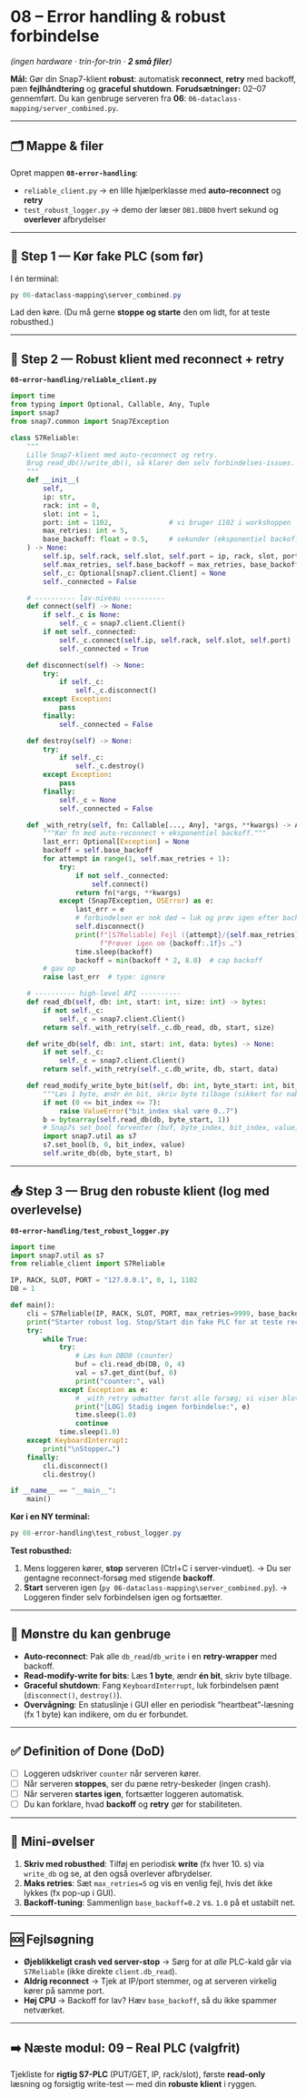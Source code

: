 # **08 – Error handling & robust forbindelse**

*(ingen hardware · trin-for-trin · **2 små filer**)*

**Mål:** Gør din Snap7-klient **robust**: automatisk **reconnect**, **retry** med backoff, pæn **fejlhåndtering** og **graceful shutdown**.
**Forudsætninger:** 02–07 gennemført. Du kan genbruge serveren fra **06**: `06-dataclass-mapping/server_combined.py`.

---

## 🗂️ Mappe & filer

Opret mappen **`08-error-handling`**:

* `reliable_client.py` → en lille hjælperklasse med **auto-reconnect** og **retry**
* `test_robust_logger.py` → demo der læser `DB1.DBD0` hvert sekund og **overlever** afbrydelser

---

## 🧪 Step 1 — Kør fake PLC (som før)

I én terminal:

```powershell
py 06-dataclass-mapping\server_combined.py
```

Lad den køre. (Du må gerne **stoppe og starte** den om lidt, for at teste robusthed.)

---

## 🧱 Step 2 — Robust klient med reconnect + retry

**`08-error-handling/reliable_client.py`**

```python
import time
from typing import Optional, Callable, Any, Tuple
import snap7
from snap7.common import Snap7Exception

class S7Reliable:
    """
    Lille Snap7-klient med auto-reconnect og retry.
    Brug read_db()/write_db(), så klarer den selv forbindelses-issues.
    """
    def __init__(
        self,
        ip: str,
        rack: int = 0,
        slot: int = 1,
        port: int = 1102,              # vi bruger 1102 i workshoppen
        max_retries: int = 5,
        base_backoff: float = 0.5,     # sekunder (eksponentiel backoff)
    ) -> None:
        self.ip, self.rack, self.slot, self.port = ip, rack, slot, port
        self.max_retries, self.base_backoff = max_retries, base_backoff
        self._c: Optional[snap7.client.Client] = None
        self._connected = False

    # ---------- lav-niveau ----------
    def connect(self) -> None:
        if self._c is None:
            self._c = snap7.client.Client()
        if not self._connected:
            self._c.connect(self.ip, self.rack, self.slot, self.port)
            self._connected = True

    def disconnect(self) -> None:
        try:
            if self._c:
                self._c.disconnect()
        except Exception:
            pass
        finally:
            self._connected = False

    def destroy(self) -> None:
        try:
            if self._c:
                self._c.destroy()
        except Exception:
            pass
        finally:
            self._c = None
            self._connected = False

    def _with_retry(self, fn: Callable[..., Any], *args, **kwargs) -> Any:
        """Kør fn med auto-reconnect + eksponentiel backoff."""
        last_err: Optional[Exception] = None
        backoff = self.base_backoff
        for attempt in range(1, self.max_retries + 1):
            try:
                if not self._connected:
                    self.connect()
                return fn(*args, **kwargs)
            except (Snap7Exception, OSError) as e:
                last_err = e
                # forbindelsen er nok død → luk og prøv igen efter backoff
                self.disconnect()
                print(f"[S7Reliable] Fejl ({attempt}/{self.max_retries}): {e}. "
                      f"Prøver igen om {backoff:.1f}s …")
                time.sleep(backoff)
                backoff = min(backoff * 2, 8.0)  # cap backoff
        # gav op
        raise last_err  # type: ignore

    # ---------- high-level API ----------
    def read_db(self, db: int, start: int, size: int) -> bytes:
        if not self._c:
            self._c = snap7.client.Client()
        return self._with_retry(self._c.db_read, db, start, size)

    def write_db(self, db: int, start: int, data: bytes) -> None:
        if not self._c:
            self._c = snap7.client.Client()
        return self._with_retry(self._c.db_write, db, start, data)

    def read_modify_write_byte_bit(self, db: int, byte_start: int, bit_index: int, value: bool) -> None:
        """Læs 1 byte, ændr én bit, skriv byte tilbage (sikkert for nabo-bits)."""
        if not (0 <= bit_index <= 7):
            raise ValueError("bit_index skal være 0..7")
        b = bytearray(self.read_db(db, byte_start, 1))
        # Snap7s set_bool forventer (buf, byte_index, bit_index, value)
        import snap7.util as s7
        s7.set_bool(b, 0, bit_index, value)
        self.write_db(db, byte_start, b)
```

---

## 📥 Step 3 — Brug den robuste klient (log med overlevelse)

**`08-error-handling/test_robust_logger.py`**

```python
import time
import snap7.util as s7
from reliable_client import S7Reliable

IP, RACK, SLOT, PORT = "127.0.0.1", 0, 1, 1102
DB = 1

def main():
    cli = S7Reliable(IP, RACK, SLOT, PORT, max_retries=9999, base_backoff=0.5)
    print("Starter robust log. Stop/Start din fake PLC for at teste reconnect.")
    try:
        while True:
            try:
                # Læs kun DBD0 (counter)
                buf = cli.read_db(DB, 0, 4)
                val = s7.get_dint(buf, 0)
                print("counter:", val)
            except Exception as e:
                # _with_retry udmatter først alle forsøg; vi viser blot fejl og fortsætter
                print("[LOG] Stadig ingen forbindelse:", e)
                time.sleep(1.0)
                continue
            time.sleep(1.0)
    except KeyboardInterrupt:
        print("\nStopper…")
    finally:
        cli.disconnect()
        cli.destroy()

if __name__ == "__main__":
    main()
```

**Kør i en NY terminal:**

```powershell
py 08-error-handling\test_robust_logger.py
```

**Test robusthed:**

1. Mens loggeren kører, **stop** serveren (Ctrl+C i server-vinduet).
   → Du ser gentagne reconnect-forsøg med stigende **backoff**.
2. **Start** serveren igen (`py 06-dataclass-mapping\server_combined.py`).
   → Loggeren finder selv forbindelsen igen og fortsætter.

---

## 🧠 Mønstre du kan genbruge

* **Auto-reconnect**: Pak alle `db_read`/`db_write` i en **retry-wrapper** med backoff.
* **Read-modify-write for bits**: Læs **1 byte**, ændr **én bit**, skriv byte tilbage.
* **Graceful shutdown**: Fang `KeyboardInterrupt`, luk forbindelsen pænt (`disconnect()`, `destroy()`).
* **Overvågning**: En statuslinje i GUI eller en periodisk “heartbeat”-læsning (fx 1 byte) kan indikere, om du er forbundet.

---

## ✅ Definition of Done (DoD)

* [ ] Loggeren udskriver `counter` når serveren kører.
* [ ] Når serveren **stoppes**, ser du pæne retry-beskeder (ingen crash).
* [ ] Når serveren **startes igen**, fortsætter loggeren automatisk.
* [ ] Du kan forklare, hvad **backoff** og **retry** gør for stabiliteten.

---

## 🧪 Mini-øvelser

1. **Skriv med robusthed**: Tilføj en periodisk **write** (fx hver 10. s) via `write_db` og se, at den også overlever afbrydelser.
2. **Maks retries**: Sæt `max_retries=5` og vis en venlig fejl, hvis det ikke lykkes (fx pop-up i GUI).
3. **Backoff-tuning**: Sammenlign `base_backoff=0.2` vs. `1.0` på et ustabilt net.

---

## 🆘 Fejlsøgning

* **Øjeblikkeligt crash ved server-stop** → Sørg for at *alle* PLC-kald går via `S7Reliable` (ikke direkte `client.db_read`).
* **Aldrig reconnect** → Tjek at IP/port stemmer, og at serveren virkelig kører på samme port.
* **Høj CPU** → Backoff for lav? Hæv `base_backoff`, så du ikke spammer netværket.

---

## ➡️ Næste modul: **09 – Real PLC (valgfrit)**

Tjekliste for **rigtig S7-PLC** (PUT/GET, IP, rack/slot), første **read-only** læsning og forsigtig write-test — med din **robuste klient** i ryggen.
